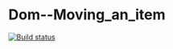 # Dom--Moving_an_item
[![Build status](https://ci.appveyor.com/api/projects/status/pc9uhyk2545ete8x?svg=true)](https://ci.appveyor.com/project/VMoiseev/dom-moving-an-item)
